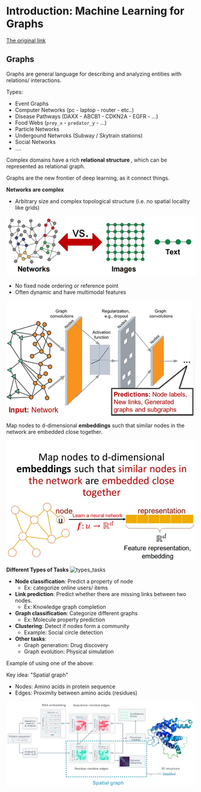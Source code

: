 # Introduction: Machine Learning for Graphs

[The original link](http://web.stanford.edu/class/cs224w/slides/01-intro.pdf)

## Graphs

Graphs are general language for describing and analyzing entities with relations/ interactions.

Types:

 - Event Graphs
 - Computer Networks (pc - laptop - router - etc..)
 - Disease Pathways (DAXX - ABCB1 - CDKN2A - EGFR - ...)
 - Food Webs (`prey_x` - `predator_y` - ...)
 - Particle Networks 
 - Undergound Netwroks (Subway / Skytrain stations)
 - Social Networks
 - ....

Complex domains have a rich <b> relational structure </b>, which can be represented as relational graph.

Graphs are the new frontier of deep learning, as it connect things.

<b>Networks are complex</b>

- Arbitrary size and complex topological structure (i.e. no spatial locality like grids)

![networks_vs_images](img/net_vs_img.jpg)

- No fixed node ordering or reference point
- Often dynamic and have multimodal features

![graph_nn](img/gnn.jpg)


Map nodes to d-dimensional **embeddings** such that similar nodes in the network are embedded close together.

![node_embedding](img/node_emb.jpg)


<b>Different Types of Tasks</b>
![types_tasks](img/type_tasks.jpg)

- **Node classification**: Predict a property of node
  * Ex: categorize online users/ items
- **Link prediction**: Predict whether there are missing links between two nodes.
  * Ex: Knowledge graph completion
- **Graph classification**: Categorize different graphs
  * Ex: Molecule property prediction
- **Clustering**: Detect if nodes form a community
  * Example: Social circle detection
- **Other tasks**:
  * Graph generation: Drug discovery
  * Graph evolution: Physical simulation

Example of using one of the above:

Key idea: "Spatial graph"
 - Nodes: Amino acids in protein sequence
 - Edges: Proximity between amino acids (residues)

![spatial_graph](img/spatial_graph.jpg)
